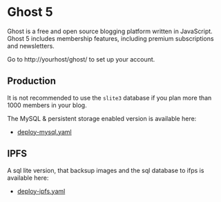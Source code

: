 # Ghost 5

Ghost is a free and open source blogging platform written in JavaScript. Ghost 5 includes membership features, including premium subscriptions and newsletters.

Go to http://yourhost/ghost/ to set up your account.

## Production

It is not recommended to use the `slite3` database if you plan more than 1000 members in your blog.

The MySQL & persistent storage enabled version is available here:

- [deploy-mysql.yaml](deploy-mysql.yaml)

## IPFS

A sql lite version, that backsup images and the sql database to ifps is available here:

- [deploy-ipfs.yaml](deploy-ipfs.yaml)
